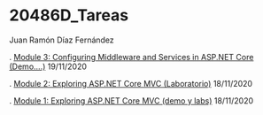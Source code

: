 # 20486D_Tareas

Juan Ramón Díaz Fernández 



 .  [Module 3: Configuring Middleware and Services in ASP.NET Core (Demo....)](./Mod03/)     19/11/2020

 .  [Module 2: Exploring ASP.NET Core MVC (Laboratorio)](./Mod02/)     18/11/2020

 .  [Module 1: Exploring ASP.NET Core MVC (demo y labs)](./Mod01/)     18/11/2020
 
